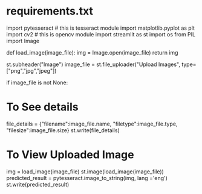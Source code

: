 # requirements.txt
import pytesseract # this is tesseract module
import matplotlib.pyplot as plt
import cv2 # this is opencv module
import streamlit as st 
import os
from PIL import Image

def load_image(image_file):
	img = Image.open(image_file)
	return img

st.subheader("Image")
image_file = st.file_uploader("Upload Images", type=["png","jpg","jpeg"])

if image_file is not None:
  # To See details
  file_details = {"filename":image_file.name, "filetype":image_file.type, "filesize":image_file.size}
  st.write(file_details)

  # To View Uploaded Image
  img = load_image(image_file)
  st.image(load_image(image_file))
  predicted_result = pytesseract.image_to_string(img, lang ='eng')
  st.write(predicted_result)
